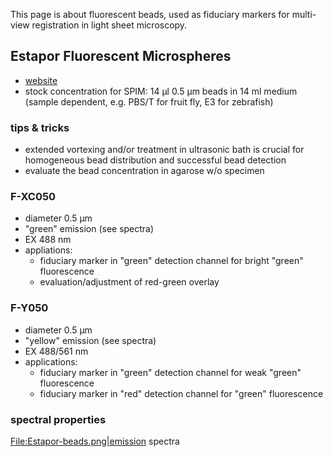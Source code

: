 This page is about fluorescent beads, used as fiduciary markers for
multi-view registration in light sheet microscopy.

## Estapor Fluorescent Microspheres

  - [website](http://www.estapor.com/estapor/en/fluorescent_microspheres/fluorescent_microspheres/19.html)
  - stock concentration for SPIM: 14 µl 0.5 µm beads in 14 ml medium
    (sample dependent, e.g. PBS/T for fruit fly, E3 for zebrafish)

### tips & tricks

  - extended vortexing and/or treatment in ultrasonic bath is crucial
    for homogeneous bead distribution and successful bead detection
  - evaluate the bead concentration in agarose w/o specimen

### F-XC050

  - diameter 0.5 µm
  - "green" emission (see spectra)
  - EX 488 nm
  - appliations:
      - fiduciary marker in "green" detection channel for bright "green"
        fluorescence
      - evaluation/adjustment of red-green overlay

### F-Y050

  - diameter 0.5 µm
  - "yellow" emission (see spectra)
  - EX 488/561 nm
  - applications:
      - fiduciary marker in "green" detection channel for weak "green"
        fluorescence
      - fiduciary marker in "red" detection channel for "green"
        fluorescence

### spectral properties

[File:Estapor-beads.png|emission](File:Estapor-beads.png%7Cemission)
spectra

